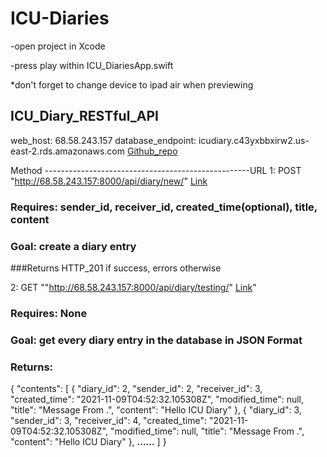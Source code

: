 # ICU-Diaries

-open project in Xcode


-press play within ICU_DiariesApp.swift

*don't forget to change device to ipad air when previewing


## **ICU_Diary_RESTful_API**
web_host: 68.58.243.157
database_endpoint: icudiary.c43yxbbxirw2.us-east-2.rds.amazonaws.com
[Github_repo](https://github.com/slingjun/ICU_Diary_REST_Services)

Method ---------------------------------------------------URL
1: POST                  "http://68.58.243.157:8000/api/diary/new/" [Link](http://68.58.243.157:8000/api/diary/new/)
### Requires: sender_id, receiver_id, created_time(optional), title, content
### Goal: create a diary entry
###Returns HTTP_201 if success, errors otherwise

2: GET                   ""http://68.58.243.157:8000/api/diary/testing/" [Link](http://68.58.243.157:8000/api/diary/testing/)"
### Requires: None
### Goal: get every diary entry in the database in **JSON Format**
### Returns: 
{
    "contents": [
        {
            "diary_id": 2,
            "sender_id": 2,
            "receiver_id": 3,
            "created_time": "2021-11-09T04:52:32.105308Z",
            "modified_time": null,
            "title": "Message From .",
            "content": "Hello ICU Diary"
        },
        {
            "diary_id": 3,
            "sender_id": 3,
            "receiver_id": 4,
            "created_time": "2021-11-09T04:52:32.105308Z",
            "modified_time": null,
            "title": "Message From .",
            "content": "Hello ICU Diary"
        },
        **......**
    ]
}
